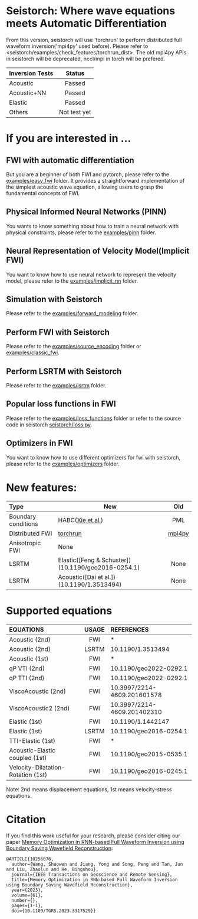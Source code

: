 # Seistorch: Where wave equations meets Automatic Differentiation

From this version, seistorch will use 'torchrun' to perform distributed full waveform inversion('mpi4py' used before). Please refer to <seistorch/examples/check_features/torchrun_dist>. The old mpi4py APIs in seistorch will be deprecated, nccl/mpi in torch will be prefered.

| Inversion Tests | Status |
| :----------- | :-----------: |
| Acoustic   | Passed       |
| Acoustic+NN   | Passed     |
| Elastic   | Passed   |
| Others   | Not test yet   |

# If you are interested in ...
## FWI with automatic differentiation
But you are a beginner of both FWI and pytorch, please refer to the [examples/easy_fwi](examples/sthelse/) folder. It provides a straightforward implementation of the simplest acoustic wave equation, allowing users to grasp the fundamental concepts of FWI.
## Physical Informed Neural Networks (PINN)
You wants to know something about how to train a neural network with physical constraints, please refer to the [examples/pinn](examples/pinn/) folder.
## Neural Representation of Velocity Model(Implicit FWI)
You want to know how to use neural network to represent the velocity model, please refer to the [examples/implicit_nn](examples/check_features/implicitNN_easy/) folder.
## Simulation with Seistorch
Please refer to the [examples/forward_modeling](examples/forward_modeling/different_eq/) folder.
## Perform FWI with Seistorch
Please refer to the [examples/source_encoding](examples/inversion/source_encoding/) folder or [examples/classic_fwi](examples/inversion/towed/towed_2d/).
## Perform LSRTM with Seistorch
Please refer to the [examples/lsrtm](examples/lsrtm/) folder.
## Popular loss functions in FWI
Please refer to the [examples/loss_functions](examples/inversion/misfits/) folder or refer to the source code in seistorch [seistorch/loss.py](seistorch/loss.py).
## Optimizers in FWI
You want to know how to use different optimizers for fwi with seistorch, please refer to the [examples/optimizers](examples/inversion/optimizers/) folder.

# New features:
| Type | New | Old |
| :----------- | ----------- | :-----------: |
| Boundary conditions   | HABC([Xie et al.](https://doi.org/10.1093/jge/gxz102))    | PML |
|Distributed FWI| [torchrun](https://pytorch.org/docs/stable/elastic/run.html) | [mpi4py](https://mpi4py.readthedocs.io/en/stable/mpi4py.html) |
|Anisotropic FWI| None |
|LSRTM|Elastic([Feng & Schuster])(10.1190/geo2016-0254.1)|None|
|LSRTM|Acoustic([Dai et al.])(10.1190/1.3513494)|None|

# Supported equations

| EQUATIONS | USAGE | REFERENCES|
| :-------------- | :-----------: | :------------------|
| Acoustic (2nd) | FWI | * |
| Acoustic (2nd) | LSRTM | 10.1190/1.3513494 |
| Acoustic (1st) | FWI | * |
| qP VTI (2nd) | FWI | 10.1190/geo2022-0292.1 |
| qP TTI (2nd) | FWI | 10.1190/geo2022-0292.1 |
| ViscoAcoustic  (2nd) | FWI | 10.3997/2214-4609.201601578 |
| ViscoAcoustic2  (2nd) | FWI | 10.3997/2214-4609.201402310 |
| Elastic (1st)   | FWI | 10.1190/1.1442147 |
| Elastic (1st)   | LSRTM | 10.1190/geo2016-0254.1 |
| TTI-Elastic (1st)  | FWI | * |
| Acoustic-Elastic coupled (1st) | FWI | 10.1190/geo2015-0535.1 |
| Velocity-Dilatation-Rotation (1st) | FWI | 10.1190/geo2016-0245.1 | 

Note: 2nd means displacement equations, 1st means velocity-stress equations.

# Citation

If you find this work useful for your research, please consider citing our paper [Memory Optimization in RNN-based Full Waveform Inversion using Boundary Saving Wavefield Reconstruction](https://ieeexplore.ieee.org/document/10256076):

```
@ARTICLE{10256076,
  author={Wang, Shaowen and Jiang, Yong and Song, Peng and Tan, Jun and Liu, Zhaolun and He, Bingshou},
  journal={IEEE Transactions on Geoscience and Remote Sensing}, 
  title={Memory Optimization in RNN-based Full Waveform Inversion using Boundary Saving Wavefield Reconstruction}, 
  year={2023},
  volume={61},
  number={},
  pages={1-1},
  doi={10.1109/TGRS.2023.3317529}}
```
